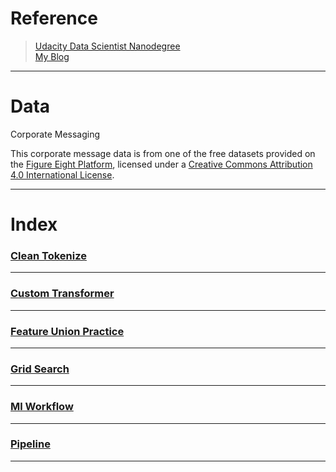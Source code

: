 # Reference

> [Udacity Data Scientist Nanodegree](https://www.udacity.com/course/data-scientist-nanodegree--nd025)<br>
> [My Blog](https://zacks.one/udacity-data-engineering/)

---

# Data

Corporate Messaging

This corporate message data is from one of the free datasets provided on the [Figure Eight Platform](https://www.figure-eight.com/data-for-everyone/), licensed under a [Creative Commons Attribution 4.0 International License](https://creativecommons.org/licenses/by/4.0/).

---

# Index

### [Clean Tokenize](./clean_tokenize.ipynb)

---

### [Custom Transformer](./custom_transformer.ipynb)

---

### [Feature Union Practice](./feature_union_practice.ipynb)

---

### [Grid Search](./grid_search.ipynb)

---

### [Ml Workflow](./ml_workflow.ipynb)

---

### [Pipeline](./pipeline.ipynb)

---
